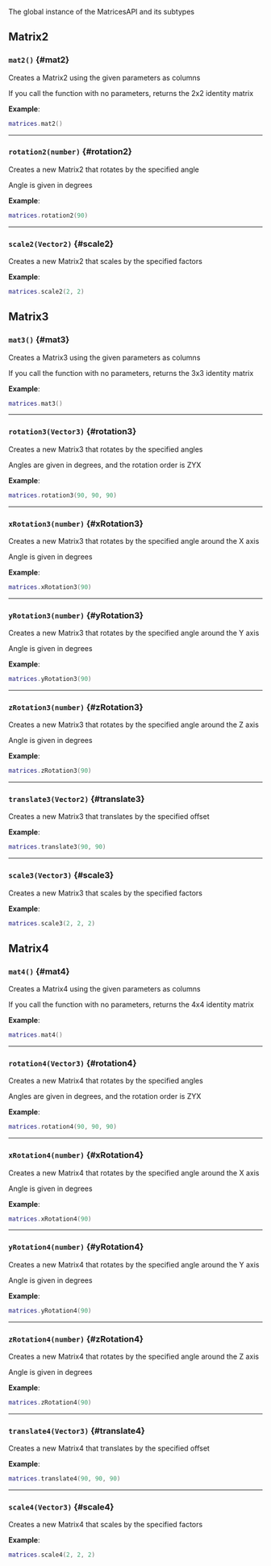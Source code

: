The global instance of the MatricesAPI and its subtypes

## Matrix2

### `mat2()` {#mat2}

Creates a Matrix2 using the given parameters as columns

If you call the function with no parameters, returns the 2x2 identity matrix

**Example**:

```lua
matrices.mat2()
```

---

### `rotation2(number)` {#rotation2}

Creates a new Matrix2 that rotates by the specified angle

Angle is given in degrees

**Example**:

```lua
matrices.rotation2(90)
```

---

### `scale2(Vector2)` {#scale2}

Creates a new Matrix2 that scales by the specified factors

**Example**:

```lua
matrices.scale2(2, 2)
```

## Matrix3

### `mat3()` {#mat3}

Creates a Matrix3 using the given parameters as columns

If you call the function with no parameters, returns the 3x3 identity matrix

**Example**:

```lua
matrices.mat3()
```

---

### `rotation3(Vector3)` {#rotation3}

Creates a new Matrix3 that rotates by the specified angles

Angles are given in degrees, and the rotation order is ZYX

**Example**:

```lua
matrices.rotation3(90, 90, 90)
```

---

### `xRotation3(number)` {#xRotation3}

Creates a new Matrix3 that rotates by the specified angle around the X axis

Angle is given in degrees

**Example**:

```lua
matrices.xRotation3(90)
```

---

### `yRotation3(number)` {#yRotation3}

Creates a new Matrix3 that rotates by the specified angle around the Y axis

Angle is given in degrees

**Example**:

```lua
matrices.yRotation3(90)
```

---

### `zRotation3(number)` {#zRotation3}

Creates a new Matrix3 that rotates by the specified angle around the Z axis

Angle is given in degrees

**Example**:

```lua
matrices.zRotation3(90)
```

---

### `translate3(Vector2)` {#translate3}

Creates a new Matrix3 that translates by the specified offset

**Example**:

```lua
matrices.translate3(90, 90)
```

---

### `scale3(Vector3)` {#scale3}

Creates a new Matrix3 that scales by the specified factors

**Example**:

```lua
matrices.scale3(2, 2, 2)
```

## Matrix4

### `mat4()` {#mat4}

Creates a Matrix4 using the given parameters as columns

If you call the function with no parameters, returns the 4x4 identity matrix

**Example**:

```lua
matrices.mat4()
```

---

### `rotation4(Vector3)` {#rotation4}

Creates a new Matrix4 that rotates by the specified angles

Angles are given in degrees, and the rotation order is ZYX

**Example**:

```lua
matrices.rotation4(90, 90, 90)
```

---

### `xRotation4(number)` {#xRotation4}

Creates a new Matrix4 that rotates by the specified angle around the X axis

Angle is given in degrees

**Example**:

```lua
matrices.xRotation4(90)
```

---

### `yRotation4(number)` {#yRotation4}

Creates a new Matrix4 that rotates by the specified angle around the Y axis

Angle is given in degrees

**Example**:

```lua
matrices.yRotation4(90)
```

---

### `zRotation4(number)` {#zRotation4}

Creates a new Matrix4 that rotates by the specified angle around the Z axis

Angle is given in degrees

**Example**:

```lua
matrices.zRotation4(90)
```

---

### `translate4(Vector3)` {#translate4}

Creates a new Matrix4 that translates by the specified offset

**Example**:

```lua
matrices.translate4(90, 90, 90)
```

---

### `scale4(Vector3)` {#scale4}

Creates a new Matrix4 that scales by the specified factors

**Example**:

```lua
matrices.scale4(2, 2, 2)
```
